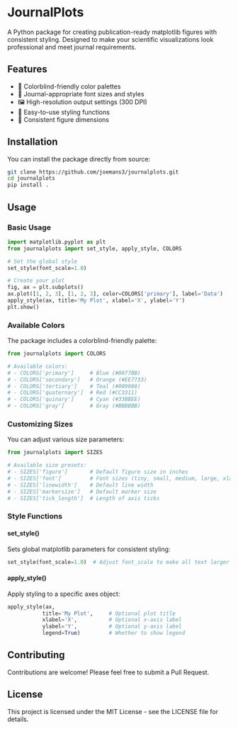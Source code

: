 # JournalPlots

A Python package for creating publication-ready matplotlib figures with consistent styling. Designed to make your scientific visualizations look professional and meet journal requirements.

## Features

- 🎨 Colorblind-friendly color palettes
- 📏 Journal-appropriate font sizes and styles
- 🖼️ High-resolution output settings (300 DPI)
- 🎯 Easy-to-use styling functions
- 📐 Consistent figure dimensions

## Installation

You can install the package directly from source:

```bash
git clone https://github.com/joemans3/journalplots.git
cd journalplots
pip install .
```

## Usage

### Basic Usage

```python
import matplotlib.pyplot as plt
from journalplots import set_style, apply_style, COLORS

# Set the global style
set_style(font_scale=1.0)

# Create your plot
fig, ax = plt.subplots()
ax.plot([1, 2, 3], [1, 2, 3], color=COLORS['primary'], label='Data')
apply_style(ax, title='My Plot', xlabel='X', ylabel='Y')
plt.show()
```

### Available Colors

The package includes a colorblind-friendly palette:
```python
from journalplots import COLORS

# Available colors:
# - COLORS['primary']     # Blue (#0077BB)
# - COLORS['secondary']   # Orange (#EE7733)
# - COLORS['tertiary']    # Teal (#009988)
# - COLORS['quaternary']  # Red (#CC3311)
# - COLORS['quinary']     # Cyan (#33BBEE)
# - COLORS['gray']        # Gray (#BBBBBB)
```

### Customizing Sizes

You can adjust various size parameters:
```python
from journalplots import SIZES

# Available size presets:
# - SIZES['figure']       # Default figure size in inches
# - SIZES['font']         # Font sizes (tiny, small, medium, large, xlarge)
# - SIZES['linewidth']    # Default line width
# - SIZES['markersize']   # Default marker size
# - SIZES['tick_length']  # Length of axis ticks
```

### Style Functions

#### set_style()
Sets global matplotlib parameters for consistent styling:
```python
set_style(font_scale=1.0)  # Adjust font_scale to make all text larger or smaller
```

#### apply_style()
Apply styling to a specific axes object:
```python
apply_style(ax,
           title='My Plot',     # Optional plot title
           xlabel='X',          # Optional x-axis label
           ylabel='Y',          # Optional y-axis label
           legend=True)         # Whether to show legend
```

## Contributing

Contributions are welcome! Please feel free to submit a Pull Request.

## License

This project is licensed under the MIT License - see the LICENSE file for details.
